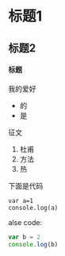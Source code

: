 # 标题1
## 标题2
#### 标题

我的爱好
* 的
* 是



征文
1. 杜甫
2. 方法
3. 热

下面是代码

    var a=1
    console.log(a)

alse code:

```javascript
var b = 2
console.log(b)
```